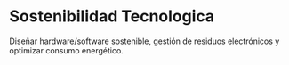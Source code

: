 # Sostenibilidad Tecnologica

Diseñar hardware/software sostenible, gestión de residuos electrónicos y optimizar consumo energético.